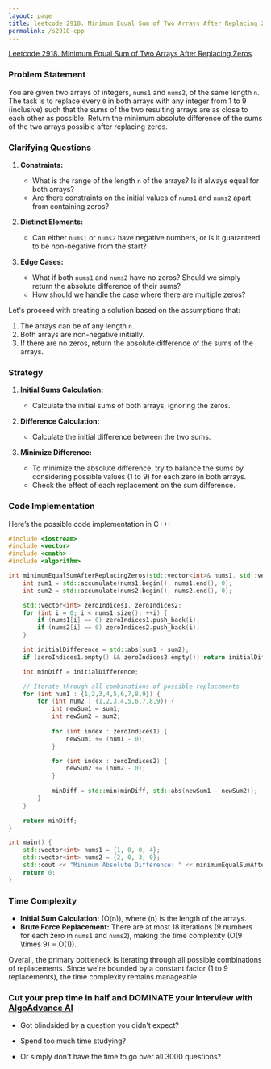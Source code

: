 ```yaml
---
layout: page
title: leetcode 2918. Minimum Equal Sum of Two Arrays After Replacing Zeros
permalink: /s2918-cpp
---
```

[Leetcode 2918. Minimum Equal Sum of Two Arrays After Replacing Zeros](https://algoadvance.github.io/algoadvance/l2918)
### Problem Statement

You are given two arrays of integers, `nums1` and `nums2`, of the same length `n`. The task is to replace every `0` in both arrays with any integer from 1 to 9 (inclusive) such that the sums of the two resulting arrays are as close to each other as possible. Return the minimum absolute difference of the sums of the two arrays possible after replacing zeros.

### Clarifying Questions

1. **Constraints:**
   - What is the range of the length `n` of the arrays? Is it always equal for both arrays?
   - Are there constraints on the initial values of `nums1` and `nums2` apart from containing zeros?

2. **Distinct Elements:**
   - Can either `nums1` or `nums2` have negative numbers, or is it guaranteed to be non-negative from the start?

3. **Edge Cases:**
   - What if both `nums1` and `nums2` have no zeros? Should we simply return the absolute difference of their sums?
   - How should we handle the case where there are multiple zeros?

Let's proceed with creating a solution based on the assumptions that:
1. The arrays can be of any length `n`.
2. Both arrays are non-negative initially.
3. If there are no zeros, return the absolute difference of the sums of the arrays.

### Strategy

1. **Initial Sums Calculation:**
   - Calculate the initial sums of both arrays, ignoring the zeros.
   
2. **Difference Calculation:**
   - Calculate the initial difference between the two sums.

3. **Minimize Difference:**
   - To minimize the absolute difference, try to balance the sums by considering possible values (1 to 9) for each zero in both arrays.
   - Check the effect of each replacement on the sum difference.

### Code Implementation

Here’s the possible code implementation in C++:

```cpp
#include <iostream>
#include <vector>
#include <cmath>
#include <algorithm>

int minimumEqualSumAfterReplacingZeros(std::vector<int>& nums1, std::vector<int>& nums2) {
    int sum1 = std::accumulate(nums1.begin(), nums1.end(), 0);
    int sum2 = std::accumulate(nums2.begin(), nums2.end(), 0);

    std::vector<int> zeroIndices1, zeroIndices2;
    for (int i = 0; i < nums1.size(); ++i) {
        if (nums1[i] == 0) zeroIndices1.push_back(i);
        if (nums2[i] == 0) zeroIndices2.push_back(i);
    }

    int initialDifference = std::abs(sum1 - sum2);
    if (zeroIndices1.empty() && zeroIndices2.empty()) return initialDifference;

    int minDiff = initialDifference;

    // Iterate through all combinations of possible replacements
    for (int num1 : {1,2,3,4,5,6,7,8,9}) {
        for (int num2 : {1,2,3,4,5,6,7,8,9}) {
            int newSum1 = sum1;
            int newSum2 = sum2;
            
            for (int index : zeroIndices1) {
                newSum1 += (num1 - 0);
            }

            for (int index : zeroIndices2) {
                newSum2 += (num2 - 0);
            }
            
            minDiff = std::min(minDiff, std::abs(newSum1 - newSum2));
        }
    }

    return minDiff;
}

int main() {
    std::vector<int> nums1 = {1, 0, 0, 4};
    std::vector<int> nums2 = {2, 0, 3, 0};
    std::cout << "Minimum Absolute Difference: " << minimumEqualSumAfterReplacingZeros(nums1, nums2) << std::endl;
    return 0;
}
```

### Time Complexity

- **Initial Sum Calculation:** \(O(n)\), where \(n\) is the length of the arrays.
- **Brute Force Replacement:** There are at most 18 iterations (9 numbers for each zero in `nums1` and `nums2`), making the time complexity \(O(9 \times 9) = O(1)\).

Overall, the primary bottleneck is iterating through all possible combinations of replacements. Since we're bounded by a constant factor (1 to 9 replacements), the time complexity remains manageable.


### Cut your prep time in half and DOMINATE your interview with [AlgoAdvance AI](https://algoAdvance.com)

- Got blindsided by a question you didn't expect?

- Spend too much time studying?

- Or simply don't have the time to go over all 3000 questions?

